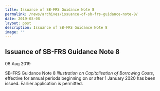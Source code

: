 ```yaml
---
title: Issuance of SB-FRS Guidance Note 8
permalink: /news/archives/issuance-of-sb-frs-guidance-note-8/
date: 2019-08-08
layout: post
description: Issuance of SB-FRS Guidance Note 8
image: ""
---
```

Issuance of SB-FRS Guidance Note 8
----------------------------------

08 Aug 2019

SB-FRS Guidance Note 8 _Illustration on Capitalisation of Borrowing Costs_, effective for annual periods beginning on or after 1 January 2020 has been issued. Earlier application is permitted.